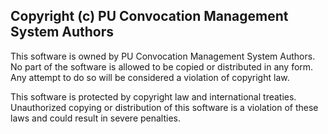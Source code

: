 ## Copyright (c) PU Convocation Management System Authors

This software is owned by PU Convocation Management System Authors.
No part of the software is allowed to be copied or distributed in any form.
Any attempt to do so will be considered a violation of copyright law.

This software is protected by copyright law and international treaties.
Unauthorized copying or distribution of this software is a violation of these laws
and could result in severe penalties.